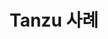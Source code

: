 ---
title: "Tanzu 사례"
linkTitle: Tanzu 사례
description: >
    지난 30년 동안 [Tanzu Labs](https://tanzu.vmware.com/labs)는<br/>
    사용자 중심의 린(Lean)하고 민첩한 사례와 워크숍의 유용한 모음을 개발해 왔습니다.<br/><br/>
    여러분과 이러한 내용을 공유할 수 있어서 기쁩니다.
menu:
    main:
        parent: "sections"
        params:
            split: right
            section: type
        weight: 7
---